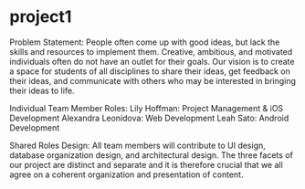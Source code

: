 # project1

Problem Statement: 
People often come up with good ideas, but lack the skills and resources to implement them. Creative, ambitious, and motivated individuals often do not have an outlet for their goals. Our vision is to create a space for students of all disciplines to share their ideas, get feedback on their ideas, and communicate with others who may be interested in bringing their ideas to life. 


Individual Team Member Roles:
  Lily Hoffman: Project Management & iOS Development
  Alexandra Leonidova: Web Development
  Leah Sato: Android Development


Shared Roles
Design: All team members will contribute to UI design, database organization design, and architectural design. The three facets of our project are distinct and separate and it is therefore crucial that we all agree on a coherent organization and presentation of content.




